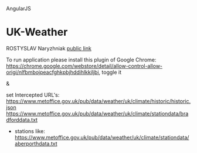 
AngularJS
# UK-Weather 
ROSTYSLAV Naryzhniak
<a href="https://luchikross.github.io/UK-Weather-AngularJS/app">public link</a>

To run application please install this plugin of Google Chrome:
https://chrome.google.com/webstore/detail/allow-control-allow-origi/nlfbmbojpeacfghkpbjhddihlkkiljbi,
toggle it

& 

set Intercepted URL's:
https://www.metoffice.gov.uk/pub/data/weather/uk/climate/historic/historic.json
https://www.metoffice.gov.uk/pub/data/weather/uk/climate/stationdata/bradforddata.txt

+ stations like:
https://www.metoffice.gov.uk/pub/data/weather/uk/climate/stationdata/aberporthdata.txt
